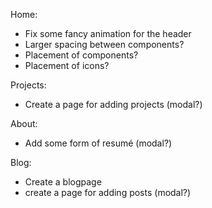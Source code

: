 

Home:
- Fix some fancy animation for the header
- Larger spacing between components?
- Placement of components?
- Placement of icons?

Projects:
- Create a page for adding projects (modal?)

About:
- Add some form of resumé (modal?)

Blog:
- Create a blogpage
- create a page for adding posts (modal?)